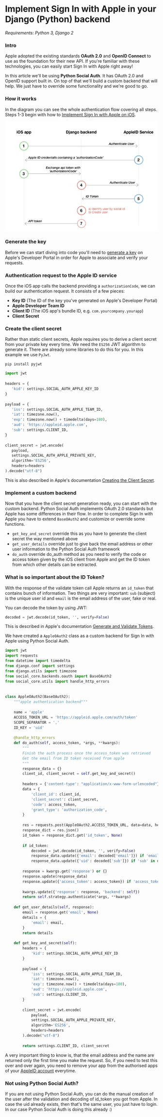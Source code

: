 
# Implement Sign In with Apple in your Django (Python) backend

_Requirements: Python 3, Django 2_


### Intro

Apple adopted the existing standards **OAuth 2.0** and **OpenID Connect** to use as the foundation for their new API. If you're familiar with these technologies, you can easily start Sign In with Apple right away!

In this article we'll be using **Python Social Auth**. It has OAuth 2.0 and OpenID support built in. On top of that we'll build a custom backend that will help. We just have to override some functionality and we're good to go.


### How it works

In the diagram you can see the whole authentication flow covering all steps.  
Steps 1-3 begin with how to [Implement Sign In with Apple on iOS](iOS.md).

<img src="resources/flow-diagram.png">


### Generate the key

Before we can start diving into code you'll need to [generate a key](identifiers-and-keys.md#create-a-sign-in-with-apple-key-for-your-backend) on Apple's Developer Portal in order for Apple to associate and verify your requests.


### Authentication request to the Apple ID service

Once the iOS app calls the backend providing a `authorizationCode`, we can build our authentication request. It consists of a few pieces:

- **Key ID** (The ID of the key you've generated on Apple's Developer Portal)
- **Apple Developer Team ID**
- **Client ID** (The iOS app's bundle ID, e.g. `com.yourcompany.yourapp`)
- **Client Secret**


### Create the client secret

Rather than static client secrets, Apple requires you to derive a client secret from your private key every time. We need the `ES256` JWT algorithm to generate it. There are already some libraries to do this for you. In this example we use `PyJwt`.

```shell
pip install pyjwt
```

```python
import jwt

headers = {
   'kid': settings.SOCIAL_AUTH_APPLE_KEY_ID
}

payload = {
   'iss': settings.SOCIAL_AUTH_APPLE_TEAM_ID,
   'iat': timezone.now(),
   'exp': timezone.now() + timedelta(days=180),
   'aud': 'https://appleid.apple.com',
   'sub': settings.CLIENT_ID,
}

client_secret = jwt.encode(
   payload, 
   settings.SOCIAL_AUTH_APPLE_PRIVATE_KEY, 
   algorithm='ES256', 
   headers=headers
).decode("utf-8")
```

This is also described in Apple's documentation [Creating the Client Secret](https://developer.apple.com/documentation/signinwithapplerestapi/generate_and_validate_tokens).


### Implement a custom backend

Now that you have the client secret generation ready, you can start with the custom backend. Python Social Auth implements OAuth 2.0 standards but Apple has some differences in their flow. In order to complete Sign In with Apple you have to extend `BaseOAuth2` and customize or override some functions.

- `get_key_and_secret` override this as you have to generate the client secret the way mentioned above
- `get_user_details` override just to give back the email address or other user information to the Python Social Auth framework
- `do_auth` override do_auth method as you need to verify the code or access token given by the iOS client from Apple and get the ID token from which other details can be extracted.


### What is so important about the ID Token?

With the response of the validate token call Apple returns an `id_token` that contains bunch of information. Two things are very important: `sub` (subject) is the unique user id and `email` is the email address of the user, fake or real.

You can decode the token by using JWT:

```python
decoded = jwt.decode(id_token, '', verify=False)
```

This is described in Apple's documentation [Generate and Validate Tokens](https://developer.apple.com/documentation/signinwithapplerestapi/generate_and_validate_tokens).

We have created a `AppleOAuth2` class as a custom backend for Sign In with Apple using Python Social Auth.

```python
import jwt
import requests
from datetime import timedelta
from django.conf import settings
from django.utils import timezone
from social_core.backends.oauth import BaseOAuth2
from social_core.utils import handle_http_errors


class AppleOAuth2(BaseOAuth2):
    """apple authentication backend"""

    name = 'apple'
    ACCESS_TOKEN_URL = 'https://appleid.apple.com/auth/token'
    SCOPE_SEPARATOR = ','
    ID_KEY = 'uid'

    @handle_http_errors
    def do_auth(self, access_token, *args, **kwargs):
        """
        Finish the auth process once the access_token was retrieved
        Get the email from ID token received from apple
        """
        response_data = {}
        client_id, client_secret = self.get_key_and_secret()

        headers = {'content-type': "application/x-www-form-urlencoded"}
        data = {
            'client_id': client_id,
            'client_secret': client_secret,
            'code': access_token,
            'grant_type': 'authorization_code',
        }

        res = requests.post(AppleOAuth2.ACCESS_TOKEN_URL, data=data, headers=headers)
        response_dict = res.json()
        id_token = response_dict.get('id_token', None)

        if id_token:
            decoded = jwt.decode(id_token, '', verify=False)
            response_data.update({'email': decoded['email']}) if 'email' in decoded else None
            response_data.update({'uid': decoded['sub']}) if 'sub' in decoded else None

        response = kwargs.get('response') or {}
        response.update(response_data)
        response.update({'access_token': access_token}) if 'access_token' not in response else None

        kwargs.update({'response': response, 'backend': self})
        return self.strategy.authenticate(*args, **kwargs)

    def get_user_details(self, response):
        email = response.get('email', None)
        details = {
            'email': email,
        }
        return details

    def get_key_and_secret(self):
        headers = {
            'kid': settings.SOCIAL_AUTH_APPLE_KEY_ID
        }

        payload = {
            'iss': settings.SOCIAL_AUTH_APPLE_TEAM_ID,
            'iat': timezone.now(),
            'exp': timezone.now() + timedelta(days=180),
            'aud': 'https://appleid.apple.com',
            'sub': settings.CLIENT_ID,
        }

        client_secret = jwt.encode(
            payload, 
            settings.SOCIAL_AUTH_APPLE_PRIVATE_KEY, 
            algorithm='ES256', 
            headers=headers
        ).decode("utf-8")
        
        return settings.CLIENT_ID, client_secret
```

A very important thing to know is, that the email address and the name are returned only the first time you make the request. So, if you need to test this over and over again, you need to remove your app from the authorised apps of your [AppleID account](https://appleid.apple.com) everytime.


### Not using Python Social Auth?

If you are not using Python Social Auth, you can do the manual creation of the user after the validation and decoding of id_token you got from Apple. In case the uid already exists, then that's the same user, you just have to login. In our case Python Social Auth is doing this already :)
